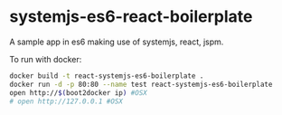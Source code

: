 systemjs-es6-react-boilerplate
=========
A sample app in es6 making use of systemjs, react, jspm.

To run with docker:

```bash
docker build -t react-systemjs-es6-boilerplate .
docker run -d -p 80:80 --name test react-systemjs-es6-boilerplate
open http://$(boot2docker ip) #OSX
# open http://127.0.0.1 #OSX
```
